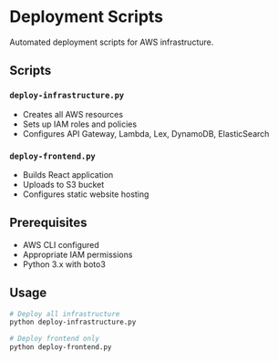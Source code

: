 # Deployment Scripts

Automated deployment scripts for AWS infrastructure.

## Scripts

### `deploy-infrastructure.py`
- Creates all AWS resources
- Sets up IAM roles and policies
- Configures API Gateway, Lambda, Lex, DynamoDB, ElasticSearch

### `deploy-frontend.py`
- Builds React application
- Uploads to S3 bucket
- Configures static website hosting

## Prerequisites

- AWS CLI configured
- Appropriate IAM permissions
- Python 3.x with boto3

## Usage

```bash
# Deploy all infrastructure
python deploy-infrastructure.py

# Deploy frontend only
python deploy-frontend.py
```
